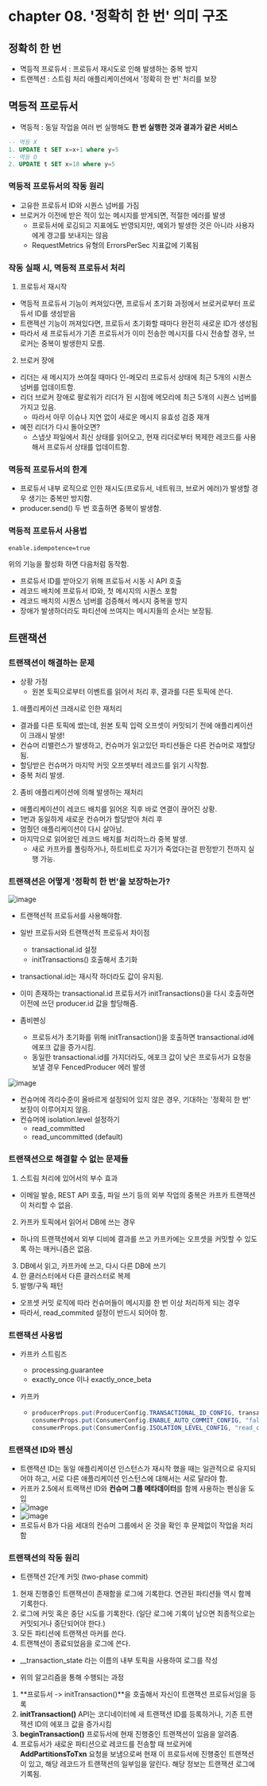 # chapter 08. '정확히 한 번' 의미 구조

## 정확히 한 번
* 멱등적 프로듀서 : 프로듀서 재시도로 인해 발생하는 중복 방지
* 트랜젝션 : 스트림 처리 애플리케이션에서 '정확히 한 번' 처리를 보장

## 멱등적 프로듀서

* 멱등적 : 동일 작업을 여러 번 실행해도 **한 번 실행한 것과 결과가 같은 서비스**
```sql
-- 멱등 X
1. UPDATE t SET x=x+1 where y=5
-- 멱등 O
2. UPDATE t SET x=18 where y=5
```
### 멱등적 프로듀서의 작동 원리

* 고유한 프로듀서 ID와 시퀀스 넘버를 가짐
* 브로커가 이전에 받은 적이 있는 메시지를 받게되면, 적절한 에러를 발생
  * 프로듀서에 로깅되고 지표에도 반영되지만, 예외가 발생한 것은 아니라 사용자에게 경고를 보내지는 않음
  * RequestMetrics 유형의 ErrorsPerSec 지표값에 기록됨

### 작동 실패 시, 멱등적 프로듀서 처리

1. 프로듀서 재시작
* 멱등적 프로듀서 기능이 켜져있다면, 프로듀서 초기화 과정에서 브로커로부터 프로듀서 ID를 생성받음
* 트랜젝션 기능이 꺼져있다면, 프로듀서 초기화할 때마다 완전히 새로운 ID가 생성됨
* 따라서 새 프로듀서가 기존 프로듀서가 이미 전송한 메시지를 다시 전송할 경우, 브로커는 중복이 발생한지 모름.

2. 브로커 장애
* 리더는 새 메시지가 쓰여질 때마다 인-메모리 프로듀서 상태에 최근 5개의 시퀀스 넘버를 업데이트함.
* 리더 브로커 장애로 팔로워가 리더가 된 시점에 메모리에 최근 5개의 시퀀스 넘버를 가지고 있음.
  * 따라서 아무 이슈나 지연 없이 새로운 메시지 유효성 검증 재개
* 예전 리더가 다시 돌아오면?
  * 스냅샷 파일에서 최신 상태를 읽어오고, 현재 리더로부터 복제한 레코드를 사용해서 프로듀서 상태를 업데이트함.

### 멱등적 프로듀서의 한계
* 프로듀서 내부 로직으로 인한 재시도(프로듀서, 네트워크, 브로커 에러)가 발생할 경우 생기는 중복만 방지함.
* producer.send() 두 번 호출하면 중복이 발생함.


### 멱등적 프로듀서 사용법
```
enable.idempotence=true
```
위의 기능을 활성화 하면 다음처럼 동작함.
* 프로듀서 ID를 받아오기 위해 프로듀서 시동 시 API 호출
* 레코드 배치에 프로듀서 ID와, 첫 메시지의 시퀀스 포함
* 레코드 배치의 시퀀스 넘버를 검증해서 메시지 중복을 방지
* 장애가 발생하더라도 파티션에 쓰여지는 메시지들의 순서는 보장됨.

## 트랜잭션

### 트랜잭션이 해결하는 문제

* 상황 가정
  * 원본 토픽으로부터 이벤트를 읽어서 처리 후, 결과를 다른 토픽에 쓴다.

1. 애플리케이션 크래시로 인한 재처리
* 결과를 다른 토픽에 썼는데, 원본 토픽 입력 오프셋이 커밋되기 전에 애플리케이션이 크래시 발생!
* 컨슈머 리밸런스가 발생하고, 컨슈머가 읽고있던 파티션들은 다른 컨슈머로 재할당 됨.
* 할당받은 컨슈머가 마지막 커밋 오프셋부터 레코드를 읽기 시작함.
* 중복 처리 발생.

2. 좀비 애플리케이션에 의해 발생하는 재처리
* 애플리케이션이 레코드 배치를 읽어온 직후 바로 연결이 끊어진 상황.
* 1번과 동일하게 새로운 컨슈머가 할당받아 처리 후
* 멈췄던 애플리케이션이 다시 살아남.
* 마지막으로 읽어왔던 레코드 배치를 처리하느라 중복 발생.
  * 새로 카프카를 폴링하거나, 하트비트로 자기가 죽었다는걸 판정받기 전까지 실행 가능.

### 트랜잭션은 어떻게 '정확히 한 번'을 보장하는가?
![image](https://github.com/room-of-coding/backend-deep-dive/assets/39042837/e26f921e-93d2-4f00-89e3-e72c38d40806)
* 트랜잭션적 프로듀서를 사용해야함.
* 일반 프로듀서와 트랜잭션적 프로듀서 차이점
  * transactional.id 설정
  * initTransactions() 호출해서 초기화
* transactional.id는 재시작 하더라도 값이 유지됨.
* 이미 존재하는 transactional.id 프로듀서가 initTransactions()을 다시 호출하면 이전에 쓰던 producer.id 값을 할당해줌.

* 좀비펜싱
  * 프로듀서가 초기화를 위해 initTransaction()을 호출하면 transactional.id에 에포크 값을 증가시킴.
  * 동일한 transactional.id를 가지더라도, 에포크 값이 낮은 프로듀서가 요청을 보낼 경우 FencedProducer 에러 발생

![image](https://github.com/room-of-coding/backend-deep-dive/assets/39042837/c430f29b-7c0e-45bd-b0fd-cc53cdf4ee2a)

* 컨슈머에 격리수준이 올바르게 설정되어 있지 않은 경우, 기대하는 '정확히 한 번' 보장이 이루어지지 않음.
* 컨슈머에 isolation.level 설정하기
  * read_committed
  * read_uncommitted (default)

### 트랜잭션으로 해결할 수 없는 문제들

1. 스트림 처리에 있어서의 부수 효과
* 이메일 발송, REST API 호출, 파일 쓰기 등의 외부 작업의 중복은 카프카 트랜잭션이 처리할 수 없음.
2. 카프카 토픽에서 읽어서 DB에 쓰는 경우
* 하나의 트랜잭션에서 외부 디비에 결과를 쓰고 카프카에는 오프셋을 커밋할 수 있도록 하는 매커니즘은 없음.
3. DB에서 읽고, 카프카에 쓰고, 다시 다른 DB에 쓰기
4. 한 클러스터에서 다른 클러스터로 복제
5. 발행/구독 패턴
* 오프셋 커밋 로직에 따라 컨슈머들이 메시지를 한 번 이상 처리하게 되는 경우
* 따라서, read_commited 설정이 반드시 되어야 함.

### 트랜잭션 사용법
* 카프카 스트림즈
  *  processing.guarantee
    *  exactly_once 이나 exactly_once_beta

* 카프카
  * ```java
    producerProps.put(ProducerConfig.TRANSACTIONAL_ID_CONFIG, transactionalld);
    consumerProps.put(ConsumerConfig.ENABLE_AUTO_COMMIT_CONFIG, "false");'
    consumerProps.put(ConsumerConfig.ISOLATION_LEVEL_CONFIG, "read_committed");
    ```

### 트랜잭션 ID와 펜싱

* 트랜잭션 ID는 동일 애플리케이션 인스턴스가 재시작 했을 때는 일관적으로 유지되어야 하고,
  서로 다른 애플리케이션 인스턴스에 대해서는 서로 달라야 함.
* 카프카 2.5에서 트랙잭션 ID와 **컨슈머 그룹 메타데이터**를 함께 사용하는 펜싱을 도입
* ![image](https://github.com/user-attachments/assets/5dbae4b7-122a-4111-bee1-af4be03de96f)
* ![image](https://github.com/user-attachments/assets/ad735ffd-96d8-47c9-a011-759358d0fec2)
* 프로듀서 B가 다음 세대의 컨슈머 그룹에서 온 것을 확인 후 문제없이 작업을 처리함

### 트랜잭션의 작동 원리

* 트랜잭션 2단계 커밋 (two-phase commit)

1. 현재 진행중인 트랜잭션이 존재함을 로그에 기록한댜. 연관된 파티션들 역시 함께 기록한다.
2. 로그에 커밋 혹은 중단 시도를 기록한다. (일단 로그에 기록이 남으면 최종적으로는 커밋되거나 중단되어야 한다.)
3. 모든 파티션에 트랜잭션 마커를 쓴다.
4. 트랜책션이 종료되었음을 로그에 쓴다.

* __transaction_state 라는 이름의 내부 토픽을 사용하여 로그를 작성

* 위의 알고리즘을 통해 수행되는 과정
1. **프로듀서 -> initTransaction()**을 호출해서 자신이 트랜잭션 프로듀서임을 등록
2. **initTransaction()** API는 코디네이터에 새 트랜잭션 ID를 등록하거나, 기존 트랜잭션 ID의 에포크 값을 증가시킴
3. **beginTransaction()** 프로듀서에 현재 진행중인 트랜잭션이 있음을 알려줌.
4. 프로듀서가 새로운 파티션으로 레코드를 전송할 때 브로커에 **AddPartitionsToTxn** 요청을 보냄으로써
   현재 이 프로듀서에 진행중인 트랜잭션이 있고, 해당 레코드가 트랜잭션의 일부임을 알린다.
   해당 정보는 트랜잭션 로그에 기록됨.
   

